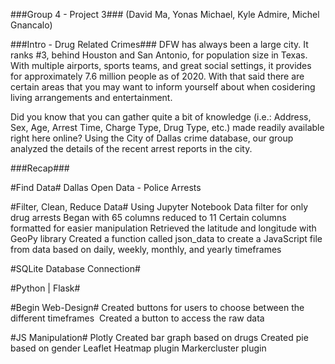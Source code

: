 ###Group 4 - Project 3###
 (David Ma, Yonas Michael, Kyle Admire, Michel Gnancalo)

###Intro - Drug Related Crimes###
 DFW has always been a large city. It ranks #3, behind Houston and San Antonio, for population size in Texas. With multiple airports, sports teams, and great social settings, it provides for approximately 7.6 million people as of 2020. With that said there are certain areas that you may want to inform yourself about when cosidering living arrangements and entertainment. 
 
 Did you know that you can gather quite a bit of knowledge (i.e.: Address, Sex, Age, Arrest Time, Charge Type, Drug Type, etc.) made readily available right here online? Using the City of Dallas crime database, our group analyzed the details of the recent arrest reports in the city.

###Recap###

 #Find Data#
  Dallas Open Data - Police Arrests

 #Filter, Clean, Reduce Data#
  Using Jupyter Notebook​
  Data filter for only drug arrests​
  Began with 65 columns reduced to 11​
  Certain columns formatted for easier manipulation​
  Retrieved the latitude and longitude with GeoPy library​
  Created a function called json_data to create a JavaScript file from data based on daily, weekly, monthly, and yearly timeframes

#SQLite Database Connection#

#Python | Flask#

#Begin Web-Design#
  Created buttons for users to choose between the different timeframes ​
  Created a button to access the raw data ​

#JS Manipulation#
  Plotly​
  Created bar graph based on drugs​
  Created pie based on gender​
  Leaflet ​Heatmap plugin​
  Markercluster plugin​
